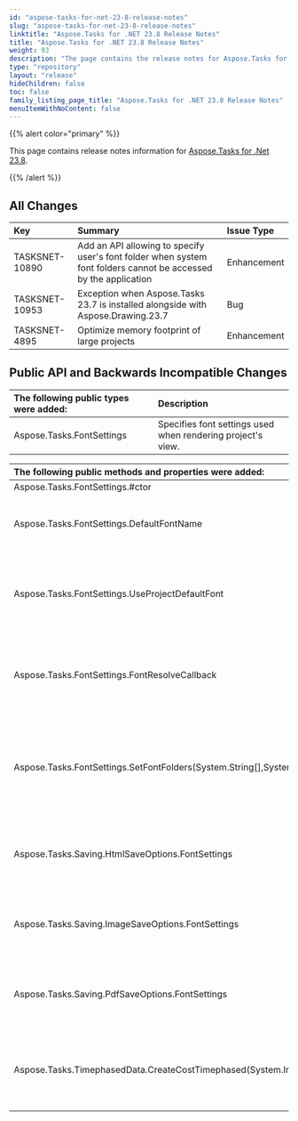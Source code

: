 ```yaml
---
id: "aspose-tasks-for-net-23-8-release-notes"
slug: "aspose-tasks-for-net-23-8-release-notes"
linktitle: "Aspose.Tasks for .NET 23.8 Release Notes"
title: "Aspose.Tasks for .NET 23.8 Release Notes"
weight: 93
description: "The page contains the release notes for Aspose.Tasks for .NET 23.8."
type: "repository"
layout: "release"
hideChildren: false
toc: false
family_listing_page_title: "Aspose.Tasks for .NET 23.8 Release Notes"
menuItemWithNoContent: false
---
```


{{% alert color="primary" %}} 

This page contains release notes information for [Aspose.Tasks for .Net 23.8](https://downloads.aspose.com/tasks/net/new-releases/aspose.tasks-for-.net-23.8/).

{{% /alert %}}

## **All Changes**
|**Key**|**Summary**|**Issue Type**|
| :- | :- | :- |
| TASKSNET-10890 | Add an API allowing to specify user's font folder when system font folders cannot be accessed by the application | Enhancement |
| TASKSNET-10953 | Exception when Aspose.Tasks 23.7 is installed alongside with Aspose.Drawing.23.7 | Bug |
| TASKSNET-4895 | Optimize memory footprint of large projects | Enhancement |

## **Public API and Backwards Incompatible Changes**
|**The following public types were added:**|**Description**|
| :- | :- |
| Aspose.Tasks.FontSettings | Specifies font settings used when rendering project's view. |

|**The following public methods and properties were added:**|**Description**|
| :- | :- |
| Aspose.Tasks.FontSettings.#ctor |  |
| Aspose.Tasks.FontSettings.DefaultFontName | Gets or sets the default (or fallback) font for rendering. |
| Aspose.Tasks.FontSettings.UseProjectDefaultFont | Gets or sets a value indicating whether the default font must be used for rendering. |
| Aspose.Tasks.FontSettings.FontResolveCallback | Gets or sets a callback which can be used to customize resolved fonts. |
| Aspose.Tasks.FontSettings.SetFontFolders(System.String[],System.Boolean) | Sets the folders where Aspose.Tasks looks for TrueType fonts when rendering project's view. |
| Aspose.Tasks.Saving.HtmlSaveOptions.FontSettings | Specifies font settings used when rendering project's view. |
| Aspose.Tasks.Saving.ImageSaveOptions.FontSettings | Specifies font settings used when rendering project's view. |
| Aspose.Tasks.Saving.PdfSaveOptions.FontSettings | Specifies font settings used when rendering project's view. |
| Aspose.Tasks.TimephasedData.CreateCostTimephased(System.Int32,System.DateTime,System.DateTime,System.Double,Aspose.Tasks.TimephasedDataType) | Creates and initializes a new instance of the <see cref="T:Aspose.Tasks.TimephasedData" /> class for cost-based time phased data. |


